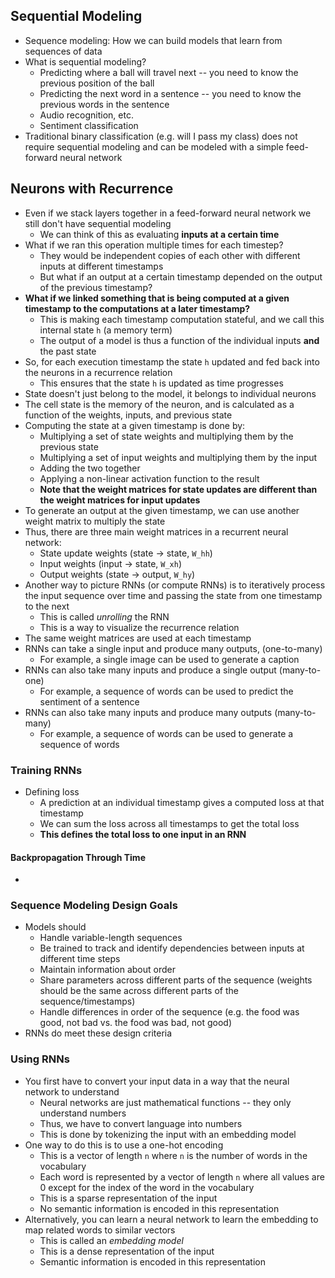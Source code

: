 ## Sequential Modeling

- Sequence modeling: How we can build models that learn from sequences of data
- What is sequential modeling?
  - Predicting where a ball will travel next -- you need to know the previous position of the ball
  - Predicting the next word in a sentence -- you need to know the previous words in the sentence
  - Audio recognition, etc.
  - Sentiment classification
- Traditional binary classification (e.g. will I pass my class) does not require sequential modeling and can 
be modeled with a simple feed-forward neural network

## Neurons with Recurrence

- Even if we stack layers together in a feed-forward neural network we still don't have sequential modeling
  - We can think of this as evaluating **inputs at a certain time**
- What if we ran this operation multiple times for each timestep?
  - They would be independent copies of each other with different inputs at different timestamps
  - But what if an output at a certain timestamp depended on the output of the previous timestamp?
- **What if we linked something that is being computed at a given timestamp to the computations at a later timestamp?**
  - This is making each timestamp computation stateful, and we call this internal state `h` (a memory term)
  - The output of a model is thus a function of the individual inputs **and** the past state
- So, for each execution timestamp the state `h` updated and fed back into the neurons in a recurrence relation
  - This ensures that the state `h` is updated as time progresses
- State doesn't just belong to the model, it belongs to individual neurons
- The cell state is the memory of the neuron, and is calculated as a function of the weights, inputs, and previous state
- Computing the state at a given timestamp is done by:
  - Multiplying a set of state weights and multiplying them by the previous state
  - Multiplying a set of input weights and multiplying them by the input
  - Adding the two together
  - Applying a non-linear activation function to the result
  - **Note that the weight matrices for state updates are different than the weight matrices for input updates**
- To generate an output at the given timestamp, we can use another weight matrix to multiply the state 
- Thus, there are three main weight matrices in a recurrent neural network:
  - State update weights (state -> state, `W_hh`)
  - Input weights (input -> state, `W_xh`)
  - Output weights (state -> output, `W_hy`)
- Another way to picture RNNs (or compute RNNs) is to iteratively process the input sequence over time and passing the state from one timestamp to the next
  - This is called *unrolling* the RNN
  - This is a way to visualize the recurrence relation
- The same weight matrices are used at each timestamp
- RNNs can take a single input and produce many outputs, (one-to-many)
  - For example, a single image can be used to generate a caption
- RNNs can also take many inputs and produce a single output (many-to-one)
  - For example, a sequence of words can be used to predict the sentiment of a sentence
- RNNs can also take many inputs and produce many outputs (many-to-many)
  - For example, a sequence of words can be used to generate a sequence of words

### Training RNNs

- Defining loss
  - A prediction at an individual timestamp gives a computed loss at that timestamp
  - We can sum the loss across all timestamps to get the total loss
  - **This defines the total loss to one input in an RNN**

#### Backpropagation Through Time

- 

### Sequence Modeling Design Goals

- Models should
  - Handle variable-length sequences
  - Be trained to track and identify dependencies between inputs at different time steps
  - Maintain information about order
  - Share parameters across different parts of the sequence (weights should be the same across different parts of the sequence/timestamps)
  - Handle differences in order of the sequence (e.g. the food was good, not bad vs. the food was bad, not good)
- RNNs do meet these design criteria

### Using RNNs

- You first have to convert your input data in a way that the neural network to understand
  - Neural networks are just mathematical functions -- they only understand numbers
  - Thus, we have to convert language into numbers
  - This is done by tokenizing the input with an embedding model
- One way to do this is to use a one-hot encoding
  - This is a vector of length `n` where `n` is the number of words in the vocabulary
  - Each word is represented by a vector of length `n` where all values are 0 except for the index of the word in the vocabulary
  - This is a sparse representation of the input
  - No semantic information is encoded in this representation
- Alternatively, you can learn a neural network to learn the embedding to map related words to similar vectors
  - This is called an *embedding model*
  - This is a dense representation of the input
  - Semantic information is encoded in this representation
